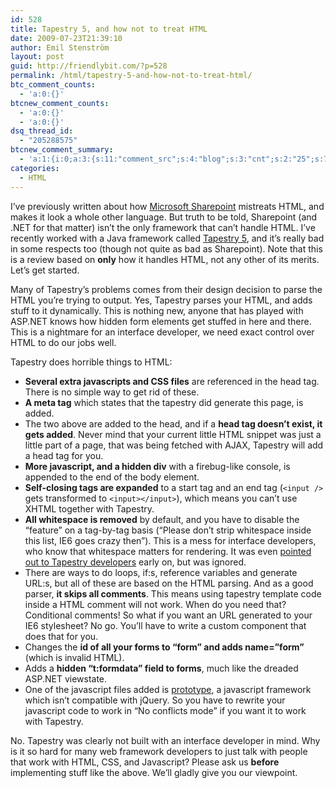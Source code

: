 ```yaml
---
id: 528
title: Tapestry 5, and how not to treat HTML
date: 2009-07-23T21:39:10
author: Emil Stenström
layout: post
guid: http://friendlybit.com/?p=528
permalink: /html/tapestry-5-and-how-not-to-treat-html/
btc_comment_counts:
  - 'a:0:{}'
btcnew_comment_counts:
  - 'a:0:{}'
  - 'a:0:{}'
dsq_thread_id:
  - "205288575"
btcnew_comment_summary:
  - 'a:1:{i:0;a:3:{s:11:"comment_src";s:4:"blog";s:3:"cnt";s:2:"25";s:7:"enabled";s:1:"0";}}'
categories:
  - HTML
---
```

I&#8217;ve previously written about how [Microsoft Sharepoint](http://friendlybit.com/html/default-html-in-sharepoint-2007/) mistreats HTML, and makes it look a whole other language. But truth to be told, Sharepoint (and .NET for that matter) isn&#8217;t the only framework that can&#8217;t handle HTML. I&#8217;ve recently worked with a Java framework called [Tapestry 5](http://tapestry.apache.org/), and it&#8217;s really bad in some respects too (though not quite as bad as Sharepoint). Note that this is a review based on **only** how it handles HTML, not any other of its merits. Let&#8217;s get started.

Many of Tapestry&#8217;s problems comes from their design decision to parse the HTML you&#8217;re trying to output. Yes, Tapestry parses your HTML, and adds stuff to it dynamically. This is nothing new, anyone that has played with ASP.NET knows how hidden form elements get stuffed in here and there. This is a nightmare for an interface developer, we need exact control over HTML to do our jobs well.

Tapestry does horrible things to HTML:

  * **Several extra javascripts and CSS files** are referenced in the head tag. There is no simple way to get rid of these.
  * **A meta tag** which states that the tapestry did generate this page, is added.
  * The two above are added to the head, and if a **head tag doesn&#8217;t exist, it gets added**. Never mind that your current little HTML snippet was just a little part of a page, that was being fetched with AJAX, Tapestry will add a head tag for you.
  * **More javascript, and a hidden div** with a firebug-like console, is appended to the end of the body element.
  * **Self-closing tags are expanded** to a start tag and an end tag (`<input />` gets transformed to `<input></input>`), which means you can&#8217;t use XHTML together with Tapestry.
  * **All whitespace is removed** by default, and you have to disable the &#8220;feature&#8221; on a tag-by-tag basis (&#8220;Please don&#8217;t strip whitespace inside this list, IE6 goes crazy then&#8221;). This is a mess for interface developers, who know that whitespace matters for rendering. It was even [pointed out to Tapestry developers](https://issues.apache.org/jira/browse/TAPESTRY-2028) early on, but was ignored.
  * There are ways to do loops, if:s, reference variables and generate URL:s, but all of these are based on the HTML parsing. And as a good parser, **it skips all comments**. This means using tapestry template code inside a HTML comment will not work. When do you need that? Conditional comments! So what if you want an URL generated to your IE6 stylesheet? No go. You&#8217;ll have to write a custom component that does that for you.
  * Changes the **id of all your forms to &#8220;form&#8221; and adds name=&#8221;form&#8221;** (which is invalid HTML).
  * Adds a **hidden &#8220;t:formdata&#8221; field to forms**, much like the dreaded ASP.NET viewstate.
  * One of the javascript files added is [prototype](http://www.prototypejs.org/), a javascript framework which isn&#8217;t compatible with jQuery. So you have to rewrite your javascript code to work in &#8220;No conflicts mode&#8221; if you want it to work with Tapestry.

No. Tapestry was clearly not built with an interface developer in mind. Why is it so hard for many web framework developers to just talk with people that work with HTML, CSS, and Javascript? Please ask us **before** implementing stuff like the above. We&#8217;ll gladly give you our viewpoint.
